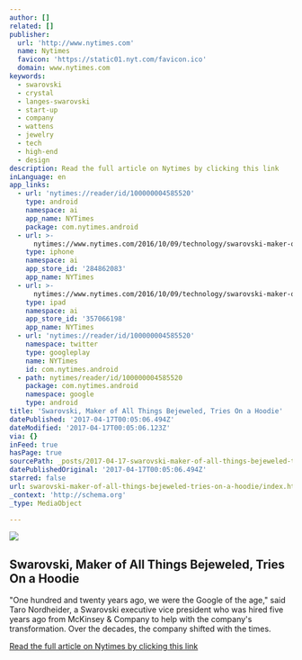 ```yaml
---
author: []
related: []
publisher:
  url: 'http://www.nytimes.com'
  name: Nytimes
  favicon: 'https://static01.nyt.com/favicon.ico'
  domain: www.nytimes.com
keywords:
  - swarovski
  - crystal
  - langes-swarovski
  - start-up
  - company
  - wattens
  - jewelry
  - tech
  - high-end
  - design
description: Read the full article on Nytimes by clicking this link
inLanguage: en
app_links:
  - url: 'nytimes://reader/id/100000004585520'
    type: android
    namespace: ai
    app_name: NYTimes
    package: com.nytimes.android
  - url: >-
      nytimes://www.nytimes.com/2016/10/09/technology/swarovski-maker-of-all-things-bejeweled-tries-on-a-hoodie.html
    type: iphone
    namespace: ai
    app_store_id: '284862083'
    app_name: NYTimes
  - url: >-
      nytimes://www.nytimes.com/2016/10/09/technology/swarovski-maker-of-all-things-bejeweled-tries-on-a-hoodie.html
    type: ipad
    namespace: ai
    app_store_id: '357066198'
    app_name: NYTimes
  - url: 'nytimes://reader/id/100000004585520'
    namespace: twitter
    type: googleplay
    name: NYTimes
    id: com.nytimes.android
  - path: nytimes/reader/id/100000004585520
    package: com.nytimes.android
    namespace: google
    type: android
title: 'Swarovski, Maker of All Things Bejeweled, Tries On a Hoodie'
datePublished: '2017-04-17T00:05:06.494Z'
dateModified: '2017-04-17T00:05:06.123Z'
via: {}
inFeed: true
hasPage: true
sourcePath: _posts/2017-04-17-swarovski-maker-of-all-things-bejeweled-tries-on-a-hoodie.md
datePublishedOriginal: '2017-04-17T00:05:06.494Z'
starred: false
url: swarovski-maker-of-all-things-bejeweled-tries-on-a-hoodie/index.html
_context: 'http://schema.org'
_type: MediaObject

---
```

<article style=""><img src="https://imgflo.herokuapp.com/graph/2b2431f8e7ba7b0/1fd78eb0a72c4f85bc06eb023acc1474/noop.jpg?input=https%3A%2F%2Fstatic01.nyt.com%2Fimages%2F2016%2F10%2F09%2Fbusiness%2F09swarovski-slide-8Y1N%2F09swarovski-slide-8Y1N-facebookJumbo.jpg" /><h1>Swarovski, Maker of All Things Bejeweled, Tries On a Hoodie</h1><p>"One hundred and twenty years ago, we were the Google of the age," said Taro Nordheider, a Swarovski executive vice president who was hired five years ago from McKinsey &amp; Company to help with the company's transformation. Over the decades, the company shifted with the times.</p></article>

[Read the full article on Nytimes by clicking this link][0]

[0]: https://www.nytimes.com/2016/10/09/technology/swarovski-maker-of-all-things-bejeweled-tries-on-a-hoodie.html?_r=0
